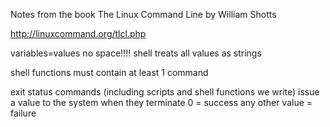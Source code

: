 Notes from the book The Linux Command Line by William Shotts

http://linuxcommand.org/tlcl.php

variables=values
no space!!!!
shell treats all values as strings

shell functions must contain at least 1 command

exit status
commands (including scripts and shell functions we write) issue a value to the system when they terminate
0 = success
any other value = failure
